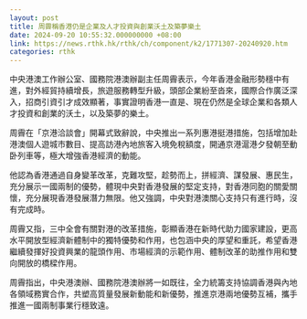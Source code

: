 ```yaml
---
layout: post
title: 周霽稱香港仍是企業及人才投資與創業沃土及築夢樂土
date: 2024-09-20 10:55:32.000000000 +08:00
link: https://news.rthk.hk/rthk/ch/component/k2/1771307-20240920.htm
categories: rthk
---
```


中央港澳工作辦公室、國務院港澳辦副主任周霽表示，今年香港金融形勢穩中有進，對外經貿持續增長，旅遊服務轉型升級，頭部企業紛至沓來，國際合作廣泛深入，招商引資引才成效顯著，事實證明香港一直是、現在仍然是全球企業和各類人才投資和創業的沃土，以及築夢的樂土。

周霽在「京港洽談會」開幕式致辭說，中央推出一系列惠港挺港措施，包括增加赴港澳個人遊城市數目、提高訪港內地旅客入境免稅額度，開通京港滬港夕發朝至動卧列車等，極大增強香港經濟的動能。

他認為香港通過自身變革改革，克難攻堅，趁勢而上，拼經濟、謀發展、惠民生，充分展示一國兩制的優勢，體現中央對香港發展的堅定支持，對香港同胞的關愛關懷，充分展現香港發展潛力無限。他又強調，中央對港澳關心支持只有進行時，沒有完成時。

周霽又指，三中全會有關對港的改革措施，彰顯香港在新時代助力國家建設，更高水平開放型經濟新體制中的獨特優勢和作用，也包涵中央的厚望和重託，希望香港繼續發揮好投資興業的龍頭作用、市場經濟的示範作用、體制改革的助推作用和雙向開放的橋樑作用。

周霽指出，中央港澳辦、國務院港澳辦將一如既往，全力統籌支持協調香港與內地各領域務實合作，共塑高質量發展新動能和新優勢，推進京港兩地優勢互補，攜手推進一國兩制事業行穩致遠。

